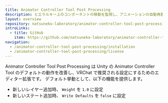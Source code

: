 ```yaml
---
title: Animator Controller Tool Post Processing
description: ヒエラルキー上のコンポーネントの移動を監視し、アニメーションの自動再割り当てを行う Unity エディター拡張
layout: overview
repository: natsuneko-laboratory/animator-controller-tool-post-processing
introLinks:
  - title: GitHub
    item: https://github.com/natsuneko-laboratory/animator-controller-tool-post-processing
navigation:
  - /animator-controller-tool-post-processing/installation
  - /animator-controller-tool-post-processing/license
---
```


Animator Controller Tool Post Processing は Unity の Animator Controller Tool のデフォルトの動作を改善し、VRChat で推奨される設定にするためのエディター拡張です。
デフォルト挙動として、以下の機能を提供します。

- 新しいレイヤー追加時、 `Weight` を `1.0` に設定
- 新しいステート追加時、 `Write Defaults` を `false` に設定
